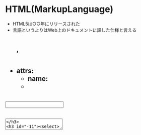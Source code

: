 
# HTML(MarkupLanguage)

- HTML5は○○年にリリースされた
- 言語というよりはWeb上のドキュメントに課した仕様と言える

## <h1>
## <p>

## <a>

## <div>
## <span>

## <ol>, <ul>

## <table>
## <form>

- attrs: 
  - name: 
  - 

### <input>
### <label>
### <text>
### <textarea>
### <select>
### <radio>



# CSS(StyleSheet)

## import

```html: index.html
<link rel="index.css">
```

## query-selector

- id = #
- class = .


